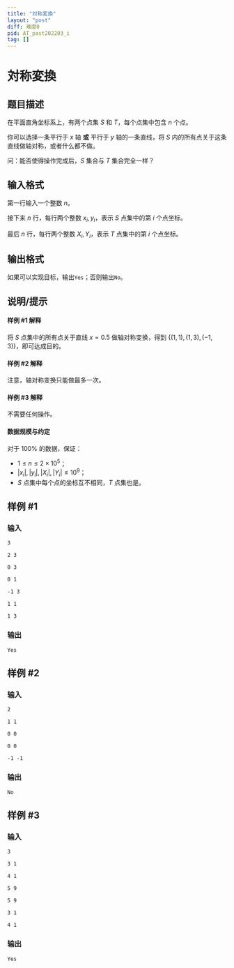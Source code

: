 ```yaml
---
title: "対称変換"
layout: "post"
diff: 难度0
pid: AT_past202203_i
tag: []
---
```


# 対称変換

## 题目描述

在平面直角坐标系上，有两个点集 $S$ 和 $T$，每个点集中包含 $n$ 个点。

你可以选择一条平行于 $x$ 轴 **或** 平行于 $y$ 轴的一条直线，将 $S$ 内的所有点关于这条直线做轴对称，或者什么都不做。

问：能否使得操作完成后，$S$ 集合与 $T$ 集合完全一样？

## 输入格式

第一行输入一个整数 $n$。

接下来 $n$ 行，每行两个整数 $x_i,y_i$，表示 $S$ 点集中的第 $i$ 个点坐标。

最后 $n$ 行，每行两个整数 $X_i,Y_i$，表示 $T$ 点集中的第 $i$ 个点坐标。

## 输出格式

如果可以实现目标，输出`Yes`；否则输出`No`。

## 说明/提示

#### 样例 #1 解释

将 $S$ 点集中的所有点关于直线 $x=0.5$ 做轴对称变换，得到 $\{(1,1),(1,3),(-1,3)\}$，即可达成目的。

#### 样例 #2 解释

注意，轴对称变换只能做最多一次。

#### 样例 #3 解释

不需要任何操作。

#### 数据规模与约定

对于 $100\%$ 的数据，保证：

- $1\le n\le 2\times 10^5$；
- $|x_i|,|y_i|,|X_i|,|Y_i|\le 10^9$；
- $S$ 点集中每个点的坐标互不相同，$T$ 点集也是。

## 样例 #1

### 输入

```
3
2 3
0 3
0 1
-1 3
1 1
1 3
```

### 输出

```
Yes
```

## 样例 #2

### 输入

```
2
1 1
0 0
0 0
-1 -1
```

### 输出

```
No
```

## 样例 #3

### 输入

```
3
3 1
4 1
5 9
5 9
3 1
4 1
```

### 输出

```
Yes
```

